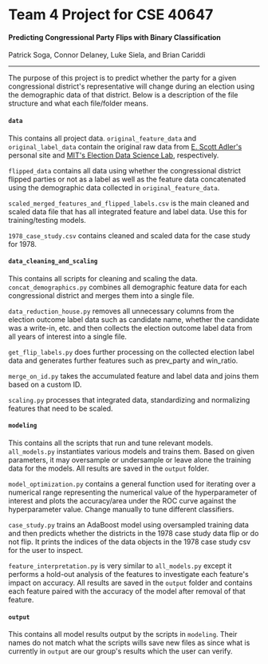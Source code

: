 # Team 4 Project for CSE 40647

#### Predicting Congressional Party Flips with Binary Classification

Patrick Soga, Connor Delaney, Luke Siela, and Brian Cariddi

---

The purpose of this project is to predict whether the party for a given congressional district's representative will change during an election using the demographic data of that district. Below is a description of the file structure and what each file/folder means.

#### `data`

This contains all project data. `original_feature_data` and `original_label_data` contain the original raw data from [E. Scott Adler's](https://sites.google.com/a/colorado.edu/adler-scott/data/congressional-district-data) personal site and [MIT's Election Data Science Lab](https://history.house.gov/Institution/Election-Statistics/Election-Statistics/), respectively.

`flipped_data` contains all data using whether the congressional district flipped parties or not as a label as well as the feature data concatenated using the 
demographic data collected in `original_feature_data`. 

`scaled_merged_features_and_flipped_labels.csv` is the main cleaned and scaled data file that has all integrated feature and label data. Use this for training/testing models. 

`1978_case_study.csv` contains cleaned and scaled data for the case study for 1978.

#### `data_cleaning_and_scaling`

This contains all scripts for cleaning and scaling the data.  `concat_demographics.py`
combines all demographic feature data
for each congressional district and merges them into a single file. 

`data_reduction_house.py`
removes all unnecessary columns from the election outcome label data such as
candidate name, whether the candidate was a write-in, etc. and then collects
the election outcome label data from all years of interest into a single file.

`get_flip_labels.py` does further processing on the collected election label data
and generates further features such as prev_party and win_ratio. 

`merge_on_id.py`
takes the accumulated feature and label data and joins them based on a custom ID.

`scaling.py` processes that integrated data, standardizing and normalizing features that need to be scaled.

#### `modeling`

This contains all the scripts that run and tune relevant models.
`all_models.py` instantiates various models and trains them. Based on given parameters,
it may oversample or undersample or leave alone the training data for the models.
All results are saved in the `output` folder.

`model_optimization.py` contains a general function used for iterating over a numerical range
representing the numerical value of the hyperparameter of interest and plots
the accuracy/area under the ROC curve against the hyperparameter value.
Change manually to tune different classifiers.

`case_study.py` trains an AdaBoost model using oversampled training data and then
predicts whether the districts in the 1978 case study data flip or do not flip.
It prints the indices of the data objects in the 1978 case study csv for the user to inspect.

`feature_interpretation.py` is very similar to `all_models.py` except it 
performs a hold-out analysis of the features to investigate each feature's impact on accuracy.
All results are saved in the `output` folder and contains each feature paired with the accuracy of the model after removal of that feature.

#### `output`
This contains all model results output by the scripts in `modeling`. Their names do not match what the scripts wills save new files 
as since what is currently in `output` are our group's results which the user can verify.